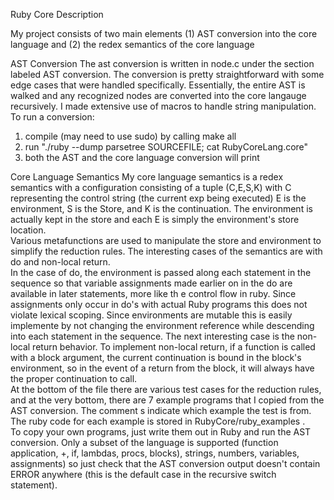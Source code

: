 Ruby Core Description

My project consists of two main elements (1) AST conversion into the core language and (2) the redex semantics of the core language

AST Conversion
The ast conversion is written in node.c under the section labeled AST conversion.  The conversion is pretty straightforward with some edge cases that were handled specifically.
Essentially, the entire AST is walked and any recognized nodes are converted into the core langauge recursively.  I made extensive use of macros to handle string manipulation.
To run a conversion: 
1. compile  (may need to use sudo) by calling make all
2. run "./ruby --dump parsetree SOURCEFILE; cat RubyCoreLang.core"
3. both the AST and the core language conversion will print

Core Language Semantics
My core language semantics is a redex semantics with a configuration consisting of a tuple (C,E,S,K) with C representing the control string (the current exp being executed) E is the environment, 
S is the Store, and K is the continuation. The environment is actually kept in the store and each E is simply the environment's store location.  
Various metafunctions are used to manipulate the store and environment to simplify the reduction rules.  The interesting cases of the semantics are with do and non-local return.  
In the case of do, the environment is passed along each statement in the sequence so that variable assignments made earlier on in the do are available in later statements, more like th
e control flow in ruby.  Since assignments only occur in do's  with actual Ruby programs this does not violate lexical scoping. Since environments are mutable this is easily implemente
 by not changing the environment reference while descending into each statement in the sequence.  The next interesting case is the non-local return behavior. 
To implement non-local return, if a function is called with a block argument, the current continuation is bound in the block's environment, so in the event of a return from the block, it will always have the proper continuation to call.  
At the bottom of the file there are various test cases for the reduction rules, and at the very bottom, there are 7 example programs that I copied from the AST conversion.  The comment
s indicate which example the test is from.  The ruby code for each example is stored in RubyCore/ruby\_examples .  
To copy your own programs, just write them out in Ruby and run the AST conversion. Only a subset of the language is supported (function application, +, if, lambdas, procs, blocks), strings, numbers, variables, assignments) so just check that the AST conversion output
 doesn't contain ERROR anywhere (this is the default case in the recursive switch statement).  

